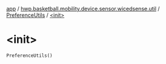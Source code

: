 [app](../../index.md) / [hwp.basketball.mobility.device.sensor.wicedsense.util](../index.md) / [PreferenceUtils](index.md) / [&lt;init&gt;](.)

# &lt;init&gt;

`PreferenceUtils()`